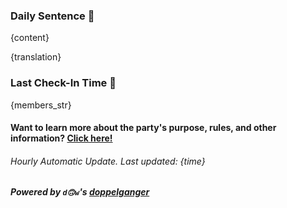 ### Daily Sentence 🌹

{content}

{translation}

### Last Check-In Time 🌻

{members_str}

#### Want to learn more about the party's purpose, rules, and other information? [Click here!](https://github.com/Delta-Water/Habitica-Party/blob/main/Markdown_document/party_description.md)

###### Hourly Automatic Update. Last updated: {time}

##### Powered by `d🙃w`'s [doppelganger](https://github.com/Delta-Water/Habitica-Party)